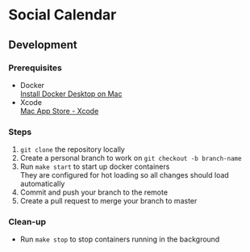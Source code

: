 # Social Calendar

## Development

### Prerequisites
- Docker  
[Install Docker Desktop on Mac](https://docs.docker.com/docker-for-mac/install/)
- Xcode  
[Mac App Store - Xcode](https://apps.apple.com/us/app/xcode/id497799835)

### Steps
1. `git clone` the repository locally
2. Create a personal branch to work on `git checkout -b branch-name`
3. Run `make start` to start up docker containers  
They are configured for hot loading so all changes should load automatically
4. Commit and push your branch to the remote
5. Create a pull request to merge your branch to master

### Clean-up
- Run `make stop` to stop containers running in the background